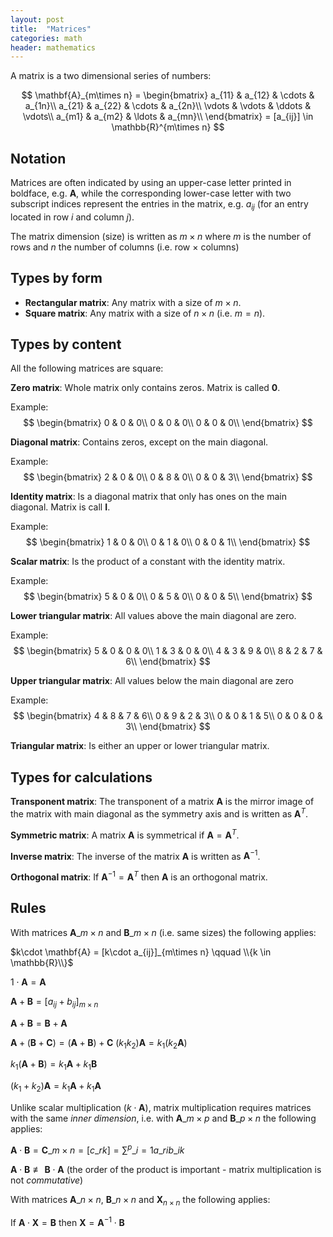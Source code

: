 ```yaml
---
layout: post
title:  "Matrices"
categories: math
header: mathematics
---
```


A matrix is a two dimensional series of numbers:

$$
\mathbf{A}_{m\times n} = \begin{bmatrix}
a_{11} & a_{12} & \cdots & a_{1n}\\
a_{21} & a_{22} & \cdots & a_{2n}\\
\vdots & \vdots & \ddots & \vdots\\
a_{m1} & a_{m2} & \ldots & a_{mn}\\
\end{bmatrix} = [a_{ij}] \in \mathbb{R}^{m\times n}
$$

## Notation

Matrices are often indicated by using an upper-case letter printed in boldface, e.g. $\mathbf{A}$, while the corresponding lower-case letter with two subscript indices represent the entries in the matrix, e.g. $a_{ij}$ (for an entry located in row $i$ and column $j$).

The matrix dimension (size) is written as $m\times n$ where $m$ is the number of rows and $n$ the number of columns (i.e. row $\times$ columns)

## Types by form

* **Rectangular matrix**: Any matrix with a size of $m\times n$.
* **Square matrix**: Any matrix with a size of $n\times n$ (i.e. $m = n$).

## Types by content

All the following matrices are square:

**Zero matrix**: Whole matrix only contains zeros. Matrix is called $\mathbf{0}$.

Example:
$$
\begin{bmatrix}
0 & 0 & 0\\
0 & 0 & 0\\
0 & 0 & 0\\
\end{bmatrix}
$$

**Diagonal matrix**: Contains zeros, except on the main diagonal.

Example:
$$
\begin{bmatrix}
2 & 0 & 0\\
0 & 8 & 0\\
0 & 0 & 3\\
\end{bmatrix}
$$

**Identity matrix**: Is a diagonal matrix that only has ones on the main diagonal. Matrix is call $\mathbf{I}$.

Example:
$$
\begin{bmatrix}
1 & 0 & 0\\
0 & 1 & 0\\
0 & 0 & 1\\
\end{bmatrix}
$$

**Scalar matrix**: Is the product of a constant with the identity matrix.

Example:
$$
\begin{bmatrix}
5 & 0 & 0\\
0 & 5 & 0\\
0 & 0 & 5\\
\end{bmatrix}
$$

**Lower triangular matrix**: All values above the main diagonal are zero.

Example:
$$
\begin{bmatrix}
5 & 0 & 0 & 0\\
1 & 3 & 0 & 0\\
4 & 3 & 9 & 0\\
8 & 2 & 7 & 6\\
\end{bmatrix}
$$

**Upper triangular matrix**: All values below the main diagonal are zero

Example:
$$
\begin{bmatrix}
4 & 8 & 7 & 6\\
0 & 9 & 2 & 3\\
0 & 0 & 1 & 5\\
0 & 0 & 0 & 3\\
\end{bmatrix}
$$

**Triangular matrix**: Is either an upper or lower triangular matrix.

## Types for calculations

**Transponent matrix**: The transponent of a matrix $\mathbf{A}$ is the mirror image of the matrix with main diagonal as the symmetry axis and is written as $\mathbf{A}^{T}$.

**Symmetric matrix**: A matrix $\mathbf{A}$ is symmetrical if $\mathbf{A} = \mathbf{A}^T$.

**Inverse matrix**: The inverse of the matrix $\mathbf{A}$ is written as $\mathbf{A}^{-1}$.

**Orthogonal matrix**: If $\mathbf{A}^{-1} = \mathbf{A}^{T}$ then $\mathbf{A}$ is an orthogonal matrix.

## Rules

With matrices $\mathbf{A}\_{m\times n}$ and $\mathbf{B}\_{m\times n}$ (i.e. same sizes) the following applies:

$k\cdot \mathbf{A} = [k\cdot a_{ij}]_{m\times n} \qquad \\{k \in \mathbb{R}\\}$

$1\cdot\mathbf{A} = \mathbf{A}$

$\mathbf{A}+\mathbf{B} = [a_{ij}+b_{ij}]_{m\times n}$

$\mathbf{A}+\mathbf{B} = \mathbf{B}+\mathbf{A}$

$\mathbf{A}+(\mathbf{B}+\mathbf{C}) = (\mathbf{A}+\mathbf{B})+\mathbf{C}$
$(k_1k_2)\mathbf{A} = k_1(k_2\mathbf{A})$

$k_1(\mathbf{A}+\mathbf{B}) = k_1\mathbf{A} + k_1\mathbf{B}$

$(k_1+k_2)\mathbf{A} = k_1\mathbf{A} + k_1\mathbf{A}$

Unlike scalar multiplication ($k\cdot \mathbf{A}$), matrix multiplication requires matrices with the same *inner dimension*, i.e. with $\mathbf{A}\_{m\times p}$ and $\mathbf{B}\_{p\times n}$ the following applies:

$\displaystyle \mathbf{A}\cdot \mathbf{B} = \mathbf{C}\_{m\times n} = [c\_{rk}] = \sum^p\_{i=1}a\_{ri}b\_{ik}$

$\mathbf{A}\cdot\mathbf{B} \not\equiv \mathbf{B}\cdot\mathbf{A}$ (the order of the product is important - matrix multiplication is not *commutative*)

With matrices $\mathbf{A}\_{n\times n}$, $\mathbf{B}\_{n\times n}$ and $\mathbf{X}_{n\times n}$ the following applies:

If $\displaystyle \mathbf{A}\cdot \mathbf{X} = \mathbf{B}$ then $\displaystyle \mathbf{X} = \mathbf{A}^{-1}\cdot\mathbf{B}$
